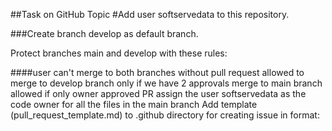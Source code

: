 ##Task on GitHub Topic
#Add user softservedata to this repository.

###Create branch develop as default branch.

Protect branches main and develop with these rules:

####user can't merge to both branches without pull request
allowed to merge to develop branch only if we have 2 approvals
merge to main branch allowed if only owner approved PR
assign the user softservedata as the code owner for all the files in the main branch
Add template (pull_request_template.md) to .github directory for creating issue in format:
